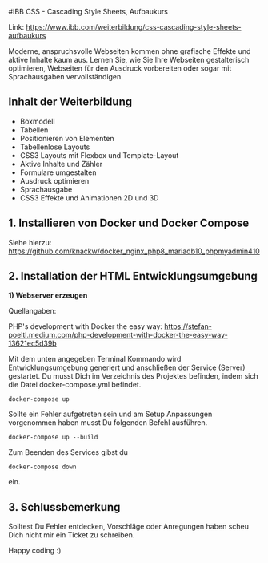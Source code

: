 #IBB CSS - Cascading Style Sheets, Aufbaukurs

Link: https://www.ibb.com/weiterbildung/css-cascading-style-sheets-aufbaukurs

Moderne, anspruchsvolle Webseiten kommen ohne grafische Effekte und aktive Inhalte kaum aus. 
Lernen Sie, wie Sie Ihre Webseiten gestalterisch optimieren, Webseiten für den Ausdruck 
vorbereiten oder sogar mit Sprachausgaben vervollständigen.

## Inhalt der Weiterbildung

- Boxmodell
- Tabellen
- Positionieren von Elementen
- Tabellenlose Layouts
- CSS3 Layouts mit Flexbox und Template-Layout
- Aktive Inhalte und Zähler
- Formulare umgestalten
- Ausdruck optimieren
- Sprachausgabe
- CSS3 Effekte und Animationen 2D und 3D

## 1. Installieren von Docker und Docker Compose

Siehe hierzu: https://github.com/knackw/docker_nginx_php8_mariadb10_phpmyadmin410

## 2. Installation der HTML Entwicklungsumgebung

**1) Webserver erzeugen**

Quellangaben:

PHP's development with Docker the easy way: https://stefan-poeltl.medium.com/php-development-with-docker-the-easy-way-13621ec5d39b

Mit dem unten angegeben Terminal Kommando wird Entwicklungsumgebung generiert 
und anschließen der Service (Server) gestartet. Du musst Dich im Verzeichnis des Projektes befinden, 
indem sich die Datei docker-compose.yml befindet.

`docker-compose up`

Sollte ein Fehler aufgetreten sein und am Setup Anpassungen vorgenommen haben musst Du folgenden Befehl ausführen.

`docker-compose up --build`

Zum Beenden des Services gibst du

`docker-compose down`

ein.

## 3. Schlussbemerkung

Solltest Du Fehler entdecken, Vorschläge oder Anregungen haben scheu Dich nicht mir ein Ticket zu schreiben. 

Happy coding :)





